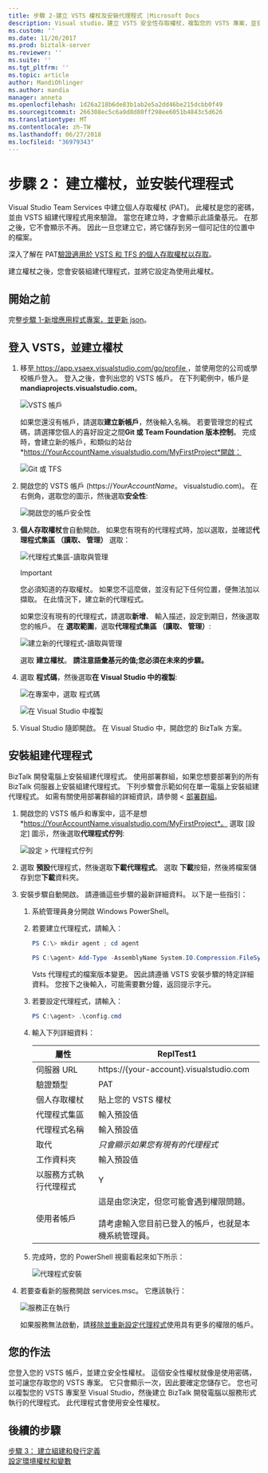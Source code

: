 ```yaml
---
title: 步驟 2-建立 VSTS 權杖及安裝代理程式 |Microsoft Docs
description: Visual studio，建立 VSTS 安全性存取權杖，複製您的 VSTS 專案，並安裝組建代理程式自動部署您的 BizTalk Server 專案
ms.custom: ''
ms.date: 11/20/2017
ms.prod: biztalk-server
ms.reviewer: ''
ms.suite: ''
ms.tgt_pltfrm: ''
ms.topic: article
author: MandiOhlinger
ms.author: mandia
manager: anneta
ms.openlocfilehash: 1d26a218b6de83b1ab2e5a2dd46be215dcbb0f49
ms.sourcegitcommit: 266308ec5c6a9d8d80ff298ee6051b4843c5d626
ms.translationtype: MT
ms.contentlocale: zh-TW
ms.lasthandoff: 06/27/2018
ms.locfileid: "36979343"
---
```

# <a name="step-2-create-the-token--install-the-agent"></a>步驟 2： 建立權杖，並安裝代理程式

Visual Studio Team Services 中建立個人存取權杖 (PAT)。 此權杖是您的密碼，並由 VSTS 組建代理程式用來驗證。 當您在建立時，才會顯示此語彙基元。 在那之後，它不會顯示不再。 因此一旦您建立它，將它儲存到另一個可記住的位置中的檔案。 

深入了解在 PAT[驗證適用於 VSTS 和 TFS 的個人存取權杖以存取](https://docs.microsoft.com/vsts/accounts/use-personal-access-tokens-to-authenticate)。 

建立權杖之後，您會安裝組建代理程式，並將它設定為使用此權杖。 

## <a name="before-you-begin"></a>開始之前
完整[步驟 1-新增應用程式專案，並更新 json](feature-pack-add-application-project.md)。

## <a name="sign-into-vsts-and-create-the-token"></a>登入 VSTS，並建立權杖
1. 移至[ https://app.vsaex.visualstudio.com/go/profile ](https://app.vsaex.visualstudio.com/go/profile)，並使用您的公司或學校帳戶登入。 登入之後，會列出您的 VSTS 帳戶。 在下列範例中，帳戶是**mandiaprojects.visualstudio.com**。  

    ![VSTS 帳戶](../core/media/team-services-accounts.png)

    如果您還沒有帳戶，請選取**建立新帳戶**，然後輸入名稱。 若要管理您的程式碼，請選擇您個人的喜好設定之間**Git 或 Team Foundation 版本控制**。 完成時，會建立新的帳戶，和類似的站台*https://YourAccountName.visualstudio.com/MyFirstProject*開啟：  

    ![Git 或 TFS](../core/media/git-or-team-foundation.png)

2. 開啟您的 VSTS 帳戶 (https://<em>YourAccountName</em>。 visualstudio.com)。 在右側角，選取您的圖示，然後選取**安全性**: 

    ![開啟您的帳戶安全性](../core/media/vsts-account-security.png)

3. **個人存取權杖**會自動開啟。 如果您有現有的代理程式時，加以選取，並確認**代理程式集區 （讀取、 管理）** 選取：

    ![代理程式集區-讀取與管理](../core/media/agent-pools-read-manage.png)

    > [!IMPORTANT]
    > 您必須知道的存取權杖。 如果您不這麼做，並沒有記下任何位置，便無法加以擷取。 在此情況下，建立新的代理程式。 

    如果您沒有現有的代理程式，請選取**新增**、 輸入描述，設定到期日，然後選取您的帳戶。 在 **選取範圍**，選取**代理程式集區 （讀取、 管理）**: 

    ![建立新的代理程式-讀取與管理](../core/media/vsts-new-build-agent.png)

    選取 **建立權杖**。 **請注意語彙基元的值;您必須在未來的步驟。**

4. 選取 **程式碼**，然後選取**在 Visual Studio 中的複製**:  

    ![在專案中，選取 程式碼](../core/media/vsts-project-code.png)  

    ![在 Visual Studio 中複製](../core/media/vsts-clone-in-visual-studio.png)

5. Visual Studio 隨即開啟。 在 Visual Studio 中，開啟您的 BizTalk 方案。 

## <a name="install-the-build-agent"></a>安裝組建代理程式

BizTalk 開發電腦上安裝組建代理程式。 使用部署群組，如果您想要部署到的所有 BizTalk 伺服器上安裝組建代理程式。 下列步驟會示範如何在單一電腦上安裝組建代理程式。 如需有關使用部署群組的詳細資訊，請參閱 <<c0> [ 部署群組](https://docs.microsoft.com/vsts/build-release/concepts/definitions/release/deployment-groups/index)。

1. 開啟您的 VSTS 帳戶和專案中，這不是想*https://YourAccountName.visualstudio.com/MyFirstProject*。 選取 [設定] 圖示，然後選取**代理程式佇列**:  

    ![設定 > 代理程式佇列](../core/media/vsts-settings-agent-queues.png)

2. 選取 **預設**代理程式，然後選取**下載代理程式**。 選取 **下載**按鈕，然後將檔案儲存到您**下載**資料夾。

3. 安裝步驟自動開啟。 請遵循這些步驟的最新詳細資料。 以下是一些指引： 

   1. 系統管理員身分開啟 Windows PowerShell。

   2. 若要建立代理程式，請輸入： 

       ```powershell
       PS C:\> mkdir agent ; cd agent  

       PS C:\agent> Add-Type -AssemblyName System.IO.Compression.FileSystem ; [System.IO.Compression.ZipFile]::ExtractToDirectory("$HOME\Downloads\vsts-agent-win7-x64-2.124.0.zip", "$PWD")
       ```

       Vsts 代理程式的檔案版本變更。 因此請遵循 VSTS 安裝步驟的特定詳細資料。 您按下之後輸入，可能需要數分鐘，返回提示字元。 

   3. 若要設定代理程式，請輸入： 

       ```powershell
       PS C:\agent> .\config.cmd
       ```

   4. 輸入下列詳細資料：  


      |        屬性        |                                                                      ReplTest1                                                                       |
      |------------------------|--------------------------------------------------------------------------------------------------------------------------------------------------|
      |       伺服器 URL       |                                                     https://{your-account}.visualstudio.com                                                      |
      |  驗證類型   |                                                                       PAT                                                                        |
      | 個人存取權杖  |                                                              貼上您的 VSTS 權杖                                                               |
      |       代理程式集區       |                                                              輸入預設值                                                               |
      |       代理程式名稱       |                                                              輸入預設值                                                               |
      |        取代         |                                                  *只會顯示如果您有現有的代理程式*                                                   |
      |      工作資料夾       |                                                              輸入預設值                                                               |
      | 以服務方式執行代理程式 |                                                                        Y                                                                         |
      |      使用者帳戶      | 這是由您決定，但您可能會遇到權限問題。 <br/><br/>請考慮輸入您目前已登入的帳戶，也就是本機系統管理員。 |


   5. 完成時，您的 PowerShell 視窗看起來如下所示：  

       ![代理程式安裝](../core/media/vsts-agent-powershell-install.png)

4. 若要查看新的服務開啟 services.msc。 它應該執行：  

    ![服務正在執行](../core/media/vsts-service.png)

    如果服務無法啟動，請[移除並重新設定代理程式](https://docs.microsoft.com/vsts/build-release/actions/agents/v2-windows)使用具有更多的權限的帳戶。


## <a name="what-you-did"></a>您的作法

您登入您的 VSTS 帳戶，並建立安全性權杖。 這個安全性權杖就像是使用密碼，並可讓您存取您的 VSTS 專案。 它只會顯示一次，因此要確定您儲存它。 您也可以複製您的 VSTS 專案至 Visual Studio，然後建立 BizTalk 開發電腦以服務形式執行的代理程式。 此代理程式會使用安全性權杖。 

## <a name="next-steps"></a>後續的步驟
[步驟 3： 建立組建和發行定義](feature-pack-add-build-release-definitions.md)  
[設定環境權杖和變數](configure-environmental-tokens-and-variables-for-automatic-deployment.md)